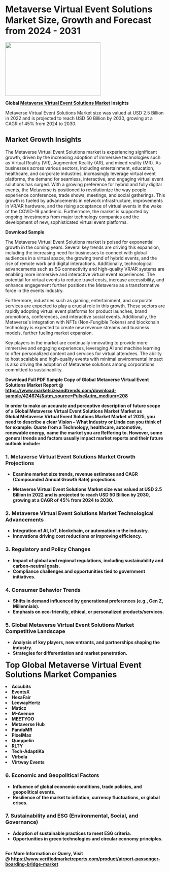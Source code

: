 <H1>Metaverse Virtual Event Solutions Market Size, Growth and Forecast from 2024 - 2031</H1><img class="aligncenter size-medium wp-image-584254" src="https://thirdeyenews.in/wp-content/uploads/2024/09/Global-Market-Research-300x168.jpeg" alt="" width="300" height="168" /><p><strong>Global&nbsp;<a href="https://www.marketsizeandtrends.com/download-sample/424674/&amp;utm_source=Pulse&amp;utm_medium=208">Metaverse Virtual Event Solutions Market</a> Insights</strong></p><p>Metaverse Virtual Event Solutions Market size was valued at USD 2.5 Billion in 2022 and is projected to reach USD 50 Billion by 2030, growing at a CAGR of 45% from 2024 to 2030.</p><p><h2>Market Growth Insights</h2> <p>The Metaverse Virtual Event Solutions market is experiencing significant growth, driven by the increasing adoption of immersive technologies such as Virtual Reality (VR), Augmented Reality (AR), and mixed reality (MR). As businesses across various sectors, including entertainment, education, healthcare, and corporate industries, increasingly leverage virtual event platforms, the demand for seamless, interactive, and engaging virtual event solutions has surged. With a growing preference for hybrid and fully digital events, the Metaverse is positioned to revolutionize the way people experience conferences, trade shows, meetings, and social gatherings. This growth is fueled by advancements in network infrastructure, improvements in VR/AR hardware, and the rising acceptance of virtual events in the wake of the COVID-19 pandemic. Furthermore, the market is supported by ongoing investments from major technology companies and the development of new, sophisticated virtual event platforms. </p> <p><strong>Download Sample</strong></p> <p>The Metaverse Virtual Event Solutions market is poised for exponential growth in the coming years. Several key trends are driving this expansion, including the increasing need for businesses to connect with global audiences in a virtual space, the growing trend of hybrid events, and the rise of remote work and digital interactions. Additionally, technological advancements such as 5G connectivity and high-quality VR/AR systems are enabling more immersive and interactive virtual event experiences. The potential for virtual events to reduce travel costs, increase accessibility, and enhance engagement further positions the Metaverse as a transformative force in the events industry.</p> <p>Furthermore, industries such as gaming, entertainment, and corporate services are expected to play a crucial role in this growth. These sectors are rapidly adopting virtual event platforms for product launches, brand promotions, conferences, and interactive social events. Additionally, the Metaverse's integration with NFTs (Non-Fungible Tokens) and blockchain technology is expected to create new revenue streams and business models, further fueling market expansion.</p> <p>Key players in the market are continually innovating to provide more immersive and engaging experiences, leveraging AI and machine learning to offer personalized content and services for virtual attendees. The ability to host scalable and high-quality events with minimal environmental impact is also driving the adoption of Metaverse solutions among corporations committed to sustainability.</p> <p><strong></p><p><span class=""><strong>Download Full PDF Sample Copy of Global Metaverse Virtual Event Solutions Market Report</strong> @ <a href="https://www.marketsizeandtrends.com/download-sample/424674/&amp;utm_source=Pulse&amp;utm_medium=208" target="_blank">https://www.marketsizeandtrends.com/download-sample/424674/&amp;utm_source=Pulse&amp;utm_medium=208</a></span></p><p>In order to make an accurate and perceptive description of future scope of a Global&nbsp;Metaverse Virtual Event Solutions Market Market as Global&nbsp;Metaverse Virtual Event Solutions Market Market of 2025, you need to describe a clear Vision &ndash; What Industry or Linda can you think of for example: Quote from a Technology, healthcare, automotive, renewable energy, name the market you are Reffering to. However, some general trends and factors usually impact market reports and their future outlook include:</p><h3>1.&nbsp;<strong>Metaverse Virtual Event Solutions Market Growth Projections</strong></h3><ul><li>Examine market size trends, revenue estimates and CAGR (Compounded Annual Growth Rate) projections.</li><li><p>Metaverse Virtual Event Solutions Market size was valued at USD 2.5 Billion in 2022 and is projected to reach USD 50 Billion by 2030, growing at a CAGR of 45% from 2024 to 2030.</p></li></ul><h3>2.&nbsp;<strong>Metaverse Virtual Event Solutions Market Technological Advancements</strong></h3><ul><li>Integration of AI, IoT, blockchain, or automation in the industry.</li><li>Innovations driving cost reductions or improving efficiency.</li></ul><h3>3.&nbsp;<strong>Regulatory and Policy Changes</strong></h3><ul><li>Impact of global and regional regulations, including sustainability and carbon-neutral goals.</li><li>Compliance challenges and opportunities tied to government initiatives.</li></ul><h3>4.&nbsp;<strong>Consumer Behavior Trends</strong></h3><ul><li>Shifts in demand influenced by generational preferences (e.g., Gen Z, Millennials).</li><li>Emphasis on eco-friendly, ethical, or personalized products/services.</li></ul><h3>5.&nbsp;<strong>Global Metaverse Virtual Event Solutions Market Competitive Landscape</strong></h3><ul><li>Analysis of key players, new entrants, and partnerships shaping the industry.</li><li>Strategies for differentiation and market penetration.</li></ul><p data-pm-slice="1 1 []"><span style="color: inherit; font-family: inherit; font-size: 25px;">Top Global Metaverse Virtual Event Solutions Market Companies</span></p><div class="" data-test-id=""><p><li>Accubits</li><li> EventsX</li><li> HexaFair</li><li> LeewayHertz</li><li> Maticz</li><li> M-Avenue</li><li> MEETYOO</li><li> Metaverse Hub</li><li> PandaMR</li><li> PixelMax</li><li> Queppelin</li><li> RLTY</li><li> Tech-AdaptiKa</li><li> Virbela</li><li> Virtway Events</li></p></div><h3>6.&nbsp;<strong>Economic and Geopolitical Factors</strong></h3><ul><li>Influence of global economic conditions, trade policies, and geopolitical events.</li><li>Resilience of the market to inflation, currency fluctuations, or global crises.</li></ul><h3>7.&nbsp;<strong>Sustainability and ESG (Environmental, Social, and Governance)</strong></h3><ul><li>Adoption of sustainable practices to meet ESG criteria.</li><li>Opportunities in green technologies and circular economy principles.</li></ul><h2><strong style="font-size: 14px;">For More Information or Query, Visit @&nbsp;</strong><a style="background-color: #ffffff; font-size: 14px;" href="https://www.marketsizeandtrends.com/report/metaverse-virtual-event-solutions-market/" target="_blank">https://www.verifiedmarketreports.com/product/airport-passenger-boarding-bridge-market</a></h2>
